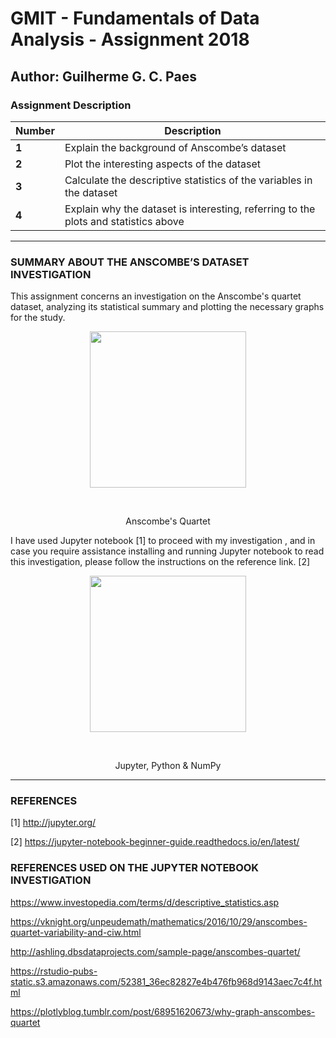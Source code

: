 # GMIT - Fundamentals of Data Analysis - Assignment 2018

## Author: Guilherme G. C. Paes 


### Assignment Description

Number|Description
-----|-----------
**1**|Explain the background of Anscombe’s dataset
**2**|Plot the interesting aspects of the dataset
**3**|Calculate the descriptive statistics of the variables in the dataset
**4**|Explain why the dataset is interesting, referring to the plots and statistics above

----------------------------------------------------------------------------------------------------------------------------------
### SUMMARY ABOUT THE ANSCOMBE’S DATASET INVESTIGATION

  This assignment concerns an investigation on the Anscombe's quartet dataset, analyzing its statistical summary and plotting the necessary graphs for the study.

  <p align="center"><img src="https://upload.wikimedia.org/wikipedia/commons/e/ec/Anscombe%27s_quartet_3.svg" width=250px></p><br><p align="center">Anscombe's Quartet</p>
  
  I have used Jupyter notebook [1] to proceed with my investigation , and in case you require assistance installing and running Jupyter notebook to read this investigation, please follow the instructions on the reference link. [2]

<p align="center"><img src="https://s3.amazonaws.com/com.twilio.prod.twilio-docs/images/jupyter_python_numpy.width-808.png" width=250px></p><br><p align="center">Jupyter, Python & NumPy</p>


----------------------------------------------------------------------------------------------------------------------------------

### REFERENCES

[1] http://jupyter.org/

[2] https://jupyter-notebook-beginner-guide.readthedocs.io/en/latest/


### REFERENCES USED ON THE JUPYTER NOTEBOOK INVESTIGATION

https://www.investopedia.com/terms/d/descriptive_statistics.asp

https://vknight.org/unpeudemath/mathematics/2016/10/29/anscombes-quartet-variability-and-ciw.html

http://ashling.dbsdataprojects.com/sample-page/anscombes-quartet/

https://rstudio-pubs-static.s3.amazonaws.com/52381_36ec82827e4b476fb968d9143aec7c4f.html

https://plotlyblog.tumblr.com/post/68951620673/why-graph-anscombes-quartet

